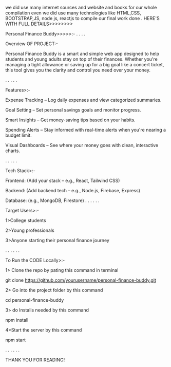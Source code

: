 we did use many internet sources and website and books for our whole compilation
even we did use many technologies like HTML,CSS, BOOTSTRAP,JS, node js, reactjs to compile our final work done .
HERE'S WITH FULL DETAILS>>>>>>>>

Personal Finance Buddy>>>>>:-
.
.
.
.

Overview OF PROJECT:-

Personal Finance Buddy is a smart and simple web app designed to help students and young adults stay on top of their finances. Whether you're managing a tight allowance or saving up for a big goal like a concert ticket, this tool gives you the clarity and control you need over your money.

.
.
.
.
.

Features>:-

Expense Tracking – Log daily expenses and view categorized summaries.

Goal Setting – Set personal savings goals and monitor progress.

Smart Insights – Get money-saving tips based on your habits.

Spending Alerts – Stay informed with real-time alerts when you're nearing a budget limit.

Visual Dashboards – See where your money goes with clean, interactive charts.

.
.
.
.
.


Tech Stack>:-

Frontend: (Add your stack – e.g., React, Tailwind CSS)

Backend: (Add backend tech – e.g., Node.js, Firebase, Express)

Database: (e.g., MongoDB, Firestore)
.
.
.
.
.
.

Target Users>:-

1>College students

2>Young professionals

3>Anyone starting their personal finance journey

.
.
.
.
.
.


To Run the CODE Locally>:-

1> Clone the repo by pating this command in terminal

git clone https://github.com/yourusername/personal-finance-buddy.git

2> Go into the project folder by this command 

cd personal-finance-buddy

3> do Installs needed by this command 

npm install

4>Start the server by this command 

npm start

.
.
.
.
.
.



THANK YOU FOR READING!
